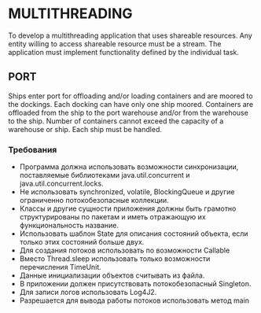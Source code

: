 # MULTITHREADING
To develop a multithreading application that uses shareable resources. Any entity willing to access shareable resource must be a stream. The application must implement functionality defined by the individual task.
## PORT
Ships enter port for offloading and/or loading containers and are moored to the dockings. Each docking can have only one ship moored. Containers are offloaded from the ship to the port warehouse and/or from the warehouse to the ship. Number of containers cannot exceed the capacity of a warehouse or ship. Each ship must be handled.
### Требования
+ Программа должна использовать возможности синхронизации, поставляемые
библиотеками java.util.concurrent и java.util.concurrent.locks.
+ Не использовать synchronized, volatile, BlockingQueue и другие ограниченно
потокобезопасные коллекции.
+ Классы и другие сущности приложения должны быть грамотно структурированы по пакетам
и иметь отражающую их функциональность название.
+ Использовать шаблон State для описания состояний объекта, если только этих состояний
больше двух.
+ Для создания потоков использовать по возможности Callable
+ Вместо Thread.sleep использовать только возможности перечисления TimeUnit.
+ Данные инициализации объектов считывать из файла.
+ В приложении должен присутствовать потокобезопасный Singleton.
+ Для записи логов использовать Log4J2.
+ Разрешается для вывода работы потоков использовать метод main
